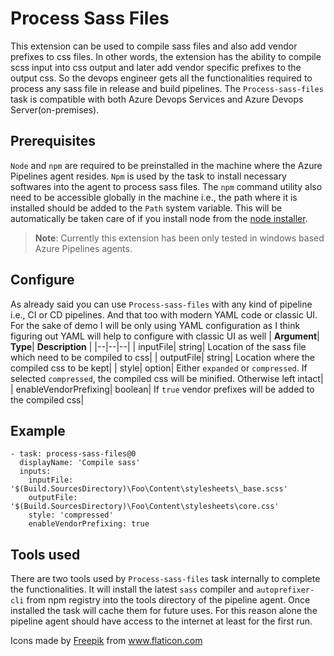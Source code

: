 # Process Sass Files

This extension can be used to compile sass files and also add vendor prefixes to css files. In other words, the extension has the ability to compile scss input into css output and later add vendor specific prefixes to the output css. So the devops engineer gets all the functionalities required to process any sass file in release and build pipelines. The `Process-sass-files` task is compatible with both Azure Devops Services and Azure Devops Server(on-premises). 

## Prerequisites

`Node` and `npm` are required to be preinstalled in the machine where the Azure Pipelines agent resides. `Npm` is used by the task to install necessary softwares into the agent to process sass files. The `npm` command utility also need to be accessible globally in the machine i.e., the path where it is installed should be added to the `Path` system variable. This will be automatically be taken care of if you install node from the [node installer](https://nodejs.org/en/download/).

> **Note**: Currently this extension has been only tested in windows based Azure Pipelines agents.

## Configure

As already said you can use `Process-sass-files` with any kind of pipeline i.e., CI or CD pipelines. And that too with modern YAML code or classic UI. For the sake of demo I will be only using YAML configuration as I think figuring out YAML will help to configure with classic UI as well
|  **Argument**|  **Type**| **Description** |
|--|--|--|
|  inputFile|  string|  Location of the sass file which need to be compiled to css|
|  outputFile|  string|  Location where the compiled css to be kept|
|  style|  option|  Either `expanded` or `compressed`. If selected `compressed`, the compiled css will be minified. Otherwise left intact|
|  enableVendorPrefixing|  boolean|  If `true` vendor prefixes will be added to the compiled css|

## Example

```
- task: process-sass-files@0
  displayName: 'Compile sass'
  inputs:
    inputFile: '$(Build.SourcesDirectory)\Foo\Content\stylesheets\_base.scss'
    outputFile: '$(Build.SourcesDirectory)\Foo\Content\stylesheets\core.css'
    style: 'compressed'
    enableVendorPrefixing: true
```
## Tools used
 There are two tools used by `Process-sass-files` task internally to complete the functionalities. It will install the latest `sass` compiler and `autoprefixer-cli` from npm registry into the tools directory of the pipeline agent. Once installed the task will cache them for future uses. For this reason alone the pipeline agent should have access to the internet at least for the first run.

<div>Icons made by <a href="https://www.freepik.com" title="Freepik">Freepik</a> from <a href="https://www.flaticon.com/" title="Flaticon">www.flaticon.com</a></div>
